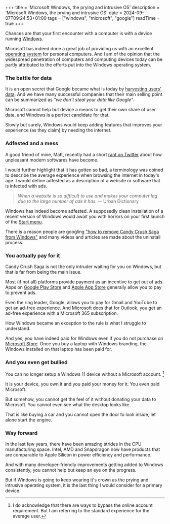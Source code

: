 +++
title = 'Microsoft Windows, the prying and intrusive OS'
description = 'Microsoft Windows, the prying and intrusive OS'
date = 2024-09-07T09:24:53+01:00
tags = ["windows", "microsoft", "google"]
readTime = true
+++

Chances are that your first encounter with a computer is with a device running [Windows](https://en.wikipedia.org/wiki/Microsoft_Windows).

Microsoft has indeed done a great job of providing us with an excellent [operating system](https://en.wikipedia.org/wiki/Operating_system)
for personal computers. And I am of the opinion that the widespread penetration of computers and computing devices today
can be partly attributed to the efforts put into the Windows operating system.

### The battle for data

It is an open secret that Google became what is today by [harvesting users' data](https://en.wikipedia.org/wiki/Privacy_concerns_with_Google).
And we have many successful companies that their main selling point can be summarized as _"we don't steal your data like Google"_.

Microsoft cannot help but device a means to get their own share of user data, and Windows is a perfect candidate for that.

Slowly but surely, Windows would keep adding features that improves your experience (as they claim) by needing the internet.

### Adfested and a mess

A good friend of mine, Matt, recently had a short [rant on Twitter](https://x.com/mholt6/status/1831217165502157118)
about how unpleasant modern softwares have become.

I would further highlight that it has gotten so bad, a terminology was coined to describe the average experience
when browsing the internet in today's age. I would define adfested as a description of a website or software that is infected with ads.

> _When a website is so difficult to use and makes your computer lag due to the large number of ads it has._
> -- Urban Dictionary

Windows has indeed become adfested. A supposedly clean installation of a recent version of Windows would await you with
horrors on your first launch of the [Start menu](https://en.wikipedia.org/wiki/Start_menu).

There is a reason people are googling ["how to remove Candy Crush Saga from Windows"](https://www.google.com/search?q=how+to+remove+candy+crush+saga+on+windows)
and many videos and articles are made about the uninstall process.

### You actually pay for it

Candy Crush Saga is not the only intruder waiting for you on Windows, but that is far from being the main issue.

Most (if not all) platforms provide payment as an incentive to get out of ads. Apps on [Google Play Store](https://play.google.com)
and [Apple App Store](https://www.apple.com/app-store/) generally allow you to pay to prevent ads.

Even the ring leader, Google, allows you to pay for Gmail and YouTube to get an ad-free experience. And Microsoft does
that for Outlook, you get an ad-free experience with a Microsoft 365 subscription.

How Windows became an exception to the rule is what I struggle to understand.

And yes, you have indeed paid for Windows even if you do not purchase on [Microsoft Store](https://www.microsoft.com/en-us/d/windows-11-pro/dg7gmgf0d8h4/000P).
Once you buy a laptop with Windows branding, the Windows installed on that laptop has been paid for.

### And you even get bullied

You can no longer setup a Windows 11 device without a Microsoft account. [^1]

It is your device, you own it and you paid your money for it. You even paid Microsoft.

But somehow, you cannot get the feel of it without donating your data to Microsoft. You cannot even see what the
desktop looks like.

That is like buying a car and you cannot open the door to look inside, let alone start the engine.

### Way forward

In the last few years, there have been amazing strides in the CPU manufacturing space. Intel, AMD and Snapdragon now have
products that are comparable to Apple Silicon in power efficiency and performance.

And with many developer-friendly improvements getting added to Windows consistently, you cannot help but keep an eye on the progress.

But if Windows is going to keep wearing it's crown as the prying and intrusive operating system, it is the last thing
I would consider for a primary device.

[^1]: I do acknowledge that there are ways to bypass the online account requirement. But I am referring to the standard experience for the average user.
